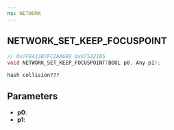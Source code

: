 ```yaml
---
ns: NETWORK
---
```

## NETWORK_SET_KEEP_FOCUSPOINT

```c
// 0x7F8413B7FC2AA6B9 0x075321B5
void NETWORK_SET_KEEP_FOCUSPOINT(BOOL p0, Any p1);
```

```
hash collision???  
```

## Parameters
* **p0**: 
* **p1**: 

